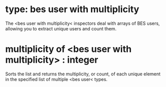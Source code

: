 # type: bes user with multiplicity

The &lt;bes user with multiplicity&lt; inspectors deal with arrays of BES users, allowing you to extract unique users and count them.

# multiplicity of &lt;bes user with multiplicity&gt; : integer

Sorts the list and returns the multiplicity, or count, of each unique element in the specified list of multiple &lt;bes user&lt; types.
